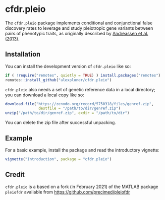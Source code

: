 # cfdr.pleio

The `cfdr.pleio` package implements conditional and conjunctional false discovery rates to leverage and study pleiotropic gene variants between pairs of phenotypic traits, as originally described by [Andreassen et al. (2013)](https://www.ncbi.nlm.nih.gov/pmc/articles/pmid/23375658/).

## Installation

You can install the development version of `cfdr.pleio` like so:

``` r
if ( !require("remotes", quietly = TRUE) ) install.packages("remotes")
remotes::install_github("alexploner/cfdr.pleio")
```

`cfdr.pleio` also needs a set of genetic reference data in a local directory; you can download a local copy like so:

``` r
download.file("https://zenodo.org/record/5750318/files/genref.zip",
               destfile = "/path/to/dir/genref.zip")
unzip("/path/to/dir/genref.zip", exdir = "/path/to/dir")               
```
You can delete the zip file after successful unpacking. 

## Example

For a basic example, install the package and read the introductory vignette:

``` r
vignette("Introduction", package = "cfdr.pleio")
```

## Credit

`cfdr.pleio` is a based on a fork (in February 2021) of the MATLAB package `pleiofdr` available from https://github.com/precimed/pleiofdr 





